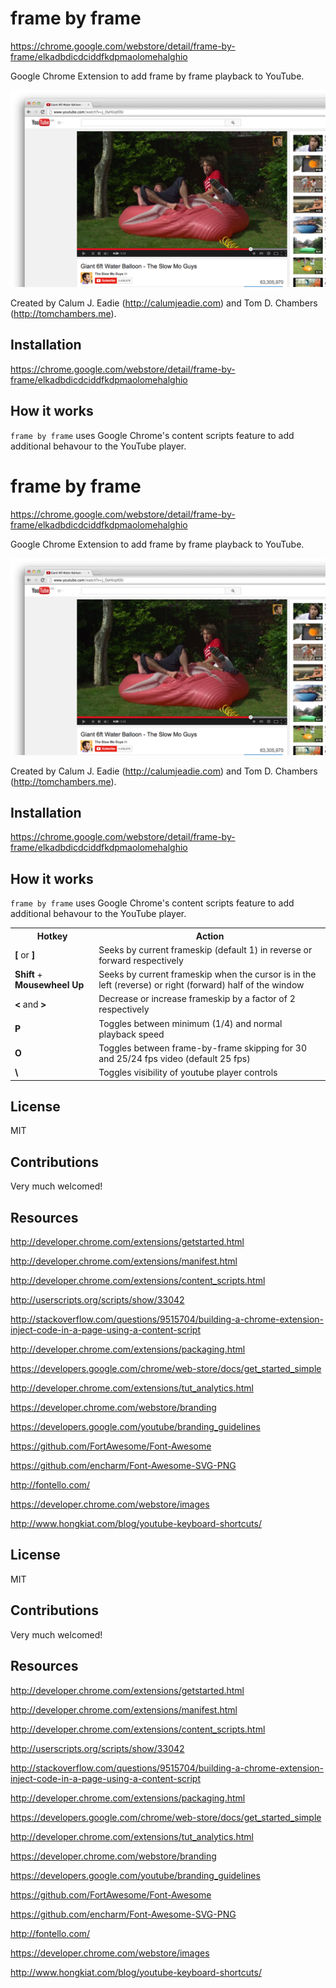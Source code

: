 frame by frame
==============

https://chrome.google.com/webstore/detail/frame-by-frame/elkadbdicdciddfkdpmaolomehalghio

Google Chrome Extension to add frame by frame playback to YouTube.

!["Screenshot"](screenshots/screenshot-1.png)

Created by Calum J. Eadie (http://calumjeadie.com) and Tom D. Chambers (http://tomchambers.me).

Installation
------------

https://chrome.google.com/webstore/detail/frame-by-frame/elkadbdicdciddfkdpmaolomehalghio

How it works
------------

`frame by frame` uses Google Chrome's content scripts feature to add additional
behavour to the YouTube player.

frame by frame
==============

https://chrome.google.com/webstore/detail/frame-by-frame/elkadbdicdciddfkdpmaolomehalghio

Google Chrome Extension to add frame by frame playback to YouTube.

!["Screenshot"](screenshots/screenshot-1.png)

Created by Calum J. Eadie (http://calumjeadie.com) and Tom D. Chambers (http://tomchambers.me).

Installation
------------

https://chrome.google.com/webstore/detail/frame-by-frame/elkadbdicdciddfkdpmaolomehalghio

How it works
------------

`frame by frame` uses Google Chrome's content scripts feature to add additional
behavour to the YouTube player.

<table id="hotkeys">
  <tr>
	<th>Hotkey</th>
	<th>Action</th>
  </tr>
  <tr>
	<td><b>[</b> or <b>]</b></td>
	<td>Seeks by current frameskip (default 1) in reverse or forward respectively</td>
  </tr>
  <tr>
	<td><b>Shift</b> + <b>Mousewheel Up</b></td>
	<td>Seeks by current frameskip when the cursor is in the left (reverse) or right (forward) half of the window</td>
  </tr>
  <tr>
	<td><b><</b> and  <b>></b></td>
	<td>Decrease or increase frameskip by a factor of 2 respectively</td>
  </tr>
  <tr>
	<td><b>P</b></td>
	<td>Toggles between minimum (1/4) and normal playback speed</td>
  </tr>
  <tr>
	<td><b>O</b></td>
	<td>Toggles between frame-by-frame skipping for 30 and 25/24 fps video (default 25 fps)</td>
  </tr>
	<tr>
	<td><b>\</b></td>
	<td>Toggles visibility of youtube player controls</td>
  </tr>
</table>

License
-------

MIT

Contributions
-------------

Very much welcomed!

Resources
---------

http://developer.chrome.com/extensions/getstarted.html

http://developer.chrome.com/extensions/manifest.html

http://developer.chrome.com/extensions/content_scripts.html

http://userscripts.org/scripts/show/33042

http://stackoverflow.com/questions/9515704/building-a-chrome-extension-inject-code-in-a-page-using-a-content-script

http://developer.chrome.com/extensions/packaging.html

https://developers.google.com/chrome/web-store/docs/get_started_simple

http://developer.chrome.com/extensions/tut_analytics.html

https://developer.chrome.com/webstore/branding

https://developers.google.com/youtube/branding_guidelines

https://github.com/FortAwesome/Font-Awesome

https://github.com/encharm/Font-Awesome-SVG-PNG

http://fontello.com/

https://developer.chrome.com/webstore/images

http://www.hongkiat.com/blog/youtube-keyboard-shortcuts/


License
-------

MIT

Contributions
-------------

Very much welcomed!

Resources
---------

http://developer.chrome.com/extensions/getstarted.html

http://developer.chrome.com/extensions/manifest.html

http://developer.chrome.com/extensions/content_scripts.html

http://userscripts.org/scripts/show/33042

http://stackoverflow.com/questions/9515704/building-a-chrome-extension-inject-code-in-a-page-using-a-content-script

http://developer.chrome.com/extensions/packaging.html

https://developers.google.com/chrome/web-store/docs/get_started_simple

http://developer.chrome.com/extensions/tut_analytics.html

https://developer.chrome.com/webstore/branding

https://developers.google.com/youtube/branding_guidelines

https://github.com/FortAwesome/Font-Awesome

https://github.com/encharm/Font-Awesome-SVG-PNG

http://fontello.com/

https://developer.chrome.com/webstore/images

http://www.hongkiat.com/blog/youtube-keyboard-shortcuts/

